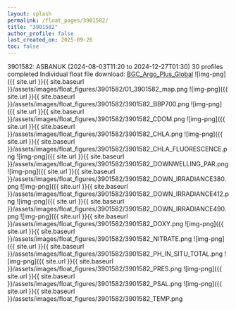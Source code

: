 ```yaml
---
layout: splash
permalink: /float_pages/3901582/
title: "3901582"
author_profile: false
last_created_on: 2025-09-26
toc: false
---
```

 
3901582: ASBANUK (2024-08-03T11:20 to 2024-12-27T01:30)
30 profiles completed
Individual float file download: [BGC_Argo_Plus_Global](https://ftp.soest.hawaii.edu/bgc_argo_plus/Individual_Floats/outliers_removed/3901582_Sprof_processed.nc)
![img-png]({{ site.url }}{{ site.baseurl }}/assets/images/float_figures/3901582/01_3901582_map.png
![img-png]({{ site.url }}{{ site.baseurl }}/assets/images/float_figures/3901582/3901582_BBP700.png
![img-png]({{ site.url }}{{ site.baseurl }}/assets/images/float_figures/3901582/3901582_CDOM.png
![img-png]({{ site.url }}{{ site.baseurl }}/assets/images/float_figures/3901582/3901582_CHLA.png
![img-png]({{ site.url }}{{ site.baseurl }}/assets/images/float_figures/3901582/3901582_CHLA_FLUORESCENCE.png
![img-png]({{ site.url }}{{ site.baseurl }}/assets/images/float_figures/3901582/3901582_DOWNWELLING_PAR.png
![img-png]({{ site.url }}{{ site.baseurl }}/assets/images/float_figures/3901582/3901582_DOWN_IRRADIANCE380.png
![img-png]({{ site.url }}{{ site.baseurl }}/assets/images/float_figures/3901582/3901582_DOWN_IRRADIANCE412.png
![img-png]({{ site.url }}{{ site.baseurl }}/assets/images/float_figures/3901582/3901582_DOWN_IRRADIANCE490.png
![img-png]({{ site.url }}{{ site.baseurl }}/assets/images/float_figures/3901582/3901582_DOXY.png
![img-png]({{ site.url }}{{ site.baseurl }}/assets/images/float_figures/3901582/3901582_NITRATE.png
![img-png]({{ site.url }}{{ site.baseurl }}/assets/images/float_figures/3901582/3901582_PH_IN_SITU_TOTAL.png
![img-png]({{ site.url }}{{ site.baseurl }}/assets/images/float_figures/3901582/3901582_PRES.png
![img-png]({{ site.url }}{{ site.baseurl }}/assets/images/float_figures/3901582/3901582_PSAL.png
![img-png]({{ site.url }}{{ site.baseurl }}/assets/images/float_figures/3901582/3901582_TEMP.png
